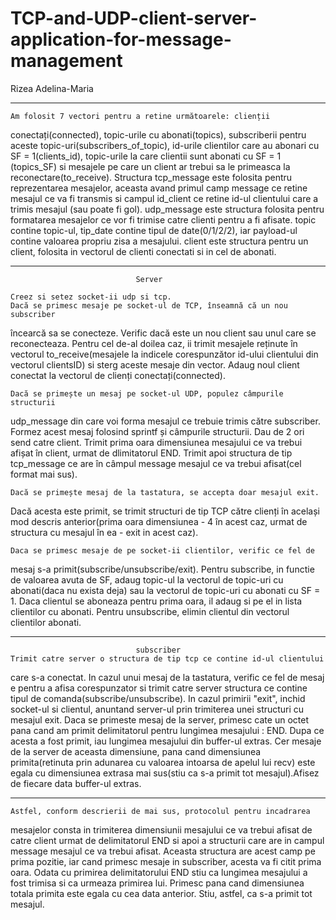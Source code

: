 # TCP-and-UDP-client-server-application-for-message-management

Rizea Adelina-Maria

------------------------------------------------------------------------------

    Am folosit 7 vectori pentru a retine următoarele: clienții
conectați(connected), topic-urile cu abonati(topics), subscriberii pentru
aceste topic-uri(subscribers_of_topic), id-urile clientilor care au abonari
cu SF = 1(clients_id), topic-urile la care clientii sunt abonati cu SF = 1
(topics_SF) si mesajele pe care un client ar trebui sa le primeasca la
reconectare(to_receive).
    Structura tcp_message este folosita pentru reprezentarea mesajelor,
aceasta avand primul camp message ce retine mesajul ce va fi transmis si
campul id_client ce retine id-ul clientului care a trimis mesajul
(sau poate fi gol).
    udp_message este structura folosita pentru formatarea mesajelor ce vor
fi trimise catre clienti pentru a fi afisate. topic contine topic-ul, 
tip_date contine tipul de date(0/1/2/2), iar payload-ul contine valoarea
propriu zisa a mesajului.
    client este structura pentru un client, folosita in vectorul de clienti
conectati si in cel de abonati.

------------------------------------------------------------------------------
                                Server

    Creez si setez socket-ii udp si tcp.
    Dacă se primesc mesaje pe socket-ul de TCP, înseamnă că un nou subscriber
încearcă sa se conecteze. Verific dacă este un nou client sau unul care
se reconecteaza. Pentru cel de-al doilea caz, ii trimit mesajele reținute
în vectorul to_receive(mesajele la indicele corespunzător id-ului clientului
din vectorul clientsID) si sterg aceste mesaje din vector. Adaug noul client
conectat la vectorul de clienți conectați(connected).

    Dacă se primește un mesaj pe socket-ul UDP, populez câmpurile structurii
udp_message din care voi forma mesajul ce trebuie trimis către subscriber.
Formez acest mesaj folosind sprintf și câmpurile structurii. Dau de 2 ori send
catre client. Trimit prima oara dimensiunea mesajului ce va trebui afișat în
client, urmat de dlimitatorul END. Trimit apoi structura de tip tcp_message
ce are în câmpul message mesajul ce va trebui afisat(cel format mai sus).

    Dacă se primește mesaj de la tastatura, se accepta doar mesajul exit.
Dacă acesta este primit, se trimit structuri de tip TCP către clienți în
același mod descris anterior(prima oara dimensiunea - 4 în acest caz, urmat
de structura cu mesajul în ea - exit in acest caz).

    Daca se primesc mesaje de pe socket-ii clientilor, verific ce fel de
mesaj s-a primit(subscribe/unsubscribe/exit). Pentru subscribe, in functie de
valoarea avuta de SF, adaug topic-ul la vectorul de topic-uri cu abonati(daca
nu exista deja) sau la vectorul de topic-uri cu abonati cu SF = 1. Daca
clientul se aboneaza pentru prima oara, il adaug si pe el in lista clientilor
cu abonati. Pentru unsubscribe, elimin clientul din vectorul clientilor abonati.

-------------------------------------------------------------------------------
                                subscriber
    Trimit catre server o structura de tip tcp ce contine id-ul clientului
care s-a conectat.
    In cazul unui mesaj de la tastatura, verific ce fel de mesaj e pentru 
a afisa corespunzator si trimit catre server structura ce contine tipul
de comanda(subscribe/unsubscribe). In cazul primirii "exit", inchid socket-ul
si clientul, anuntand server-ul prin trimiterea unei structuri cu mesajul
exit.
    Daca se primeste mesaj de la server, primesc cate un octet pana cand
am primit delimitatorul pentru lungimea mesajului : END. Dupa ce acesta
a fost primit, iau lungimea mesajului din buffer-ul extras. Cer mesaje
de la server de aceasta dimensiune, pana cand dimensiunea primita(retinuta prin
adunarea cu valoarea intoarsa de apelul lui recv) este egala cu dimensiunea
extrasa mai sus(stiu ca s-a primit tot mesajul).Afisez de fiecare data
buffer-ul extras. 

-------------------------------------------------------------------------------

    Astfel, conform descrierii de mai sus, protocolul pentru incadrarea
mesajelor consta in trimiterea dimensiunii mesajului ce va trebui afisat de
catre client urmat de delimitatorul END si apoi a structurii care are in campul
message mesajul ce va trebui afisat. Aceasta structura are acest camp pe prima
pozitie, iar cand primesc mesaje in subscriber, acesta va fi citit prima oara.
Odata cu primirea delimitatorului END stiu ca lungimea mesajului a fost trimisa
si ca urmeaza primirea lui. Primesc pana cand dimensiunea totala primita
este egala cu cea data anterior. Stiu, astfel, ca s-a primit tot mesajul.